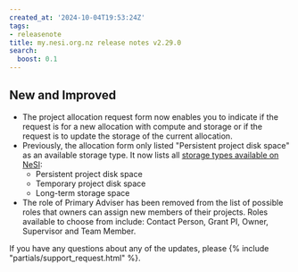 ```yaml
---
created_at: '2024-10-04T19:53:24Z'
tags:
- releasenote
title: my.nesi.org.nz release notes v2.29.0
search:
  boost: 0.1
---
```


## New and Improved

- The project allocation request form now enables you to indicate if the request is for a new allocation with compute and storage or if the request is to update the storage of the current allocation.  
- Previously, the allocation form only listed "Persistent project disk space" as an available storage type. It now lists all [storage types available on NeSI](https://docs.nesi.org.nz/Storage/File_Systems_and_Quotas/NeSI_File_Systems_and_Quotas/): 
  - Persistent project disk space  
  - Temporary project disk space   
  - Long-term storage space  
- The role of Primary Adviser has been removed from the list of possible roles that owners can assign new members of their projects. Roles available to choose from include: Contact Person, Grant PI, Owner, Supervisor and Team Member.  

If you have any questions about any of the updates, please
{% include "partials/support_request.html" %}.

